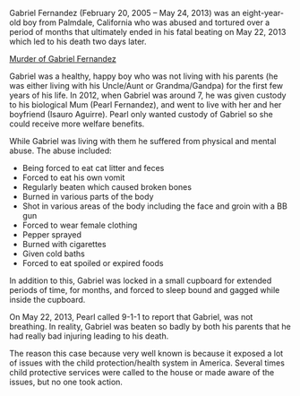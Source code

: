 Gabriel Fernandez (February 20, 2005 – May 24, 2013) was an eight-year-old boy from Palmdale, California who was abused and tortured over a period of months that ultimately ended in his fatal beating on May 22, 2013 which led to his death two days later.

[Murder of Gabriel Fernandez](https://en.wikipedia.org/wiki/Murder_of_Gabriel_Fernandez)

Gabriel was a healthy, happy boy who was not living with his parents (he was either living with his Uncle/Aunt or Grandma/Gandpa) for the first few years of his life. In 2012, when Gabriel was around 7, he was given custody to his biological Mum (Pearl Fernandez), and went to live with her and her boyfriend (Isauro Aguirre). Pearl only wanted custody of Gabriel so she could receive more welfare benefits.

While Gabriel was living with them he suffered from physical and mental abuse. The abuse included:

- Being forced to eat cat litter and feces
- Forced to eat his own vomit
- Regularly beaten which caused broken bones
- Burned in various parts of the body
- Shot in various areas of the body including the face and groin with a BB gun
- Forced to wear female clothing
- Pepper sprayed
- Burned with cigarettes
- Given cold baths
- Forced to eat spoiled or expired foods

In addition to this, Gabriel was locked in a small cupboard for extended periods of time, for months, and forced to sleep bound and gagged while inside the cupboard.

On May 22, 2013, Pearl called 9-1-1 to report that Gabriel, was not breathing. In reality, Gabriel was beaten so badly by both his parents that he had really bad injuring leading to his death.

The reason this case because very well known is because it exposed a lot of issues with the child protection/health system in America. Several times child protective services were called to the house or made aware of the issues, but no one took action.